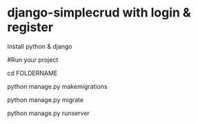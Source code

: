 # django-simplecrud with login & register
Install python & django

#Run your project

cd FOLDERNAME 

python manage.py makemigrations

python manage.py migrate

python manage.py runserver
